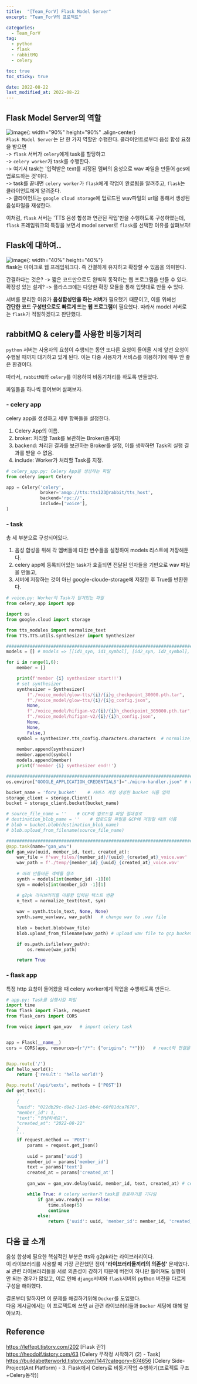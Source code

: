 ```yaml
---
title:  "[Team_ForV] Flask Model Server"
excerpt: "Team_ForV의 프로젝트"

categories:
  - Team_ForV
tag:
  - python
  - flask
  - rabbitMQ
  - celery

toc: true
toc_sticky: true

date: 2022-08-22
last_modified_at: 2022-08-22
---
```

## Flask Model Server의 역할
![image](/assets/images/Team_ForV/6-1.png){: width="90%" height="90%" .align-center}<br>
`Flask Model Server`는 단 한 가지 역할만 수행한다.
클라이언트로부터 음성 합성 요청을 받으면  
-> `flask` 서버가 `celery`에게 task를 할당하고  
-> `celery worker`가 task를 수행한다.  
-> 여기서 task는 '입력받은 text를 지정된 멤버의 음성으로 wav 파일을 만들어 gcs에 업로드하는 것'이다.  
-> task를 끝내면 `celery worker`가 `flask`에게 작업이 완료됨을 알려주고, `flask`는 클라이언트에게 알려준다.  
-> 클라이언트는 `google cloud storage`에 업로드된 wav파일의 url을 통해서 생성된 음성파일을 재생한다.

이처럼, `flask` 서버는 'TTS 음성 합성과 연관된 작업'만을 수행하도록 구성하였는데,  
`flask` 프레임워크의 특징을 보면서 model server로 `flask`를 선택한 이유를 살펴보자!

## Flask에 대하여..
![image](/assets/images/Team_ForV/6-2.png){: width="40%" height="40%"}<br>
flask는 마이크로 웹 프레임워크다.
즉 간결하게 유지하고 확장할 수 있음을 의미한다.

간결하다는 것은? -> 짧은 코드만으로도 완벽히 동작하는 웹 프로그램을 만들 수 있다.
확장성 있는 설계? -> 플라스크에는 다양한 확장 모듈을 통해 입맛대로 만들 수 있다.

서버를 분리한 이유가 **음성합성만을 하는 서버**가 필요했기 때문이고, 이를 위해선  
**간단한 코드 구성만으로도 빠르게 뜨는 웹 프로그램**이 필요했다. 따라서 model 서버로는 `flask`가 적절하겠다고 판단했다.

## rabbitMQ & celery를 사용한 비동기처리
`python` 서버는 사용자의 요청이 수행되는 동안 또다른 요청이 들어올 시에 앞선 요청이 수행될 때까지 대기하고 있게 된다. 이는 다중 사용자가 서비스를 이용하기에 매우 안 좋은 환경이다.  

따라서, `rabbitMQ`와 `celery`를 이용하여 비동기처리를 하도록 만들었다.  

파일들을 하나씩 뜯어보며 살펴보자.

### - celery app
celery app을 생성하고 세부 항목들을 설정한다.
1. Celery App의 이름.
2. broker: 처리할 Task를 보관하는 Broker(중계자)
3. backend: 처리된 결과를 보관하는 Broker를 설정, 이를 생략하면 Task의 실행 결과를 받을 수 없음.
4. include: Worker가 처리할 Task를 지정.

```python
# celery_app.py: Celery App을 생성하는 파일
from celery import Celery

app = Celery('celery',
             broker='amqp://tts:tts123@rabbit/tts_host',
             backend='rpc://',
             include=['voice'],
)
```

### - task
총 세 부분으로 구성되어있다.
1. 음성 합성을 위해 각 멤버들에 대한 변수들을 설정하여 models 리스트에 저장해둔다.
2. celery app에 등록되어있는 task가 호출되면 전달된 인자들을 기반으로 wav 파일을 만들고,
3. 서버에 저장하는 것이 아닌 google-cloude-storage에 저장한 후 True를 반환한다.

```python
# voice.py: Worker의 Task가 담겨있는 파일
from celery_app import app

import os
from google.cloud import storage

from tts_modules import normalize_text
from TTS.TTS.utils.synthesizer import Synthesizer

############################################################################################################
models = [] # models => [[id1_syn, id1_symbol], [id2_syn, id2_symbol], [id3_syn, id3_symbol], ...]

for i in range(1,6):
    member = []

    print(f'member {i} synthesizer start!!')
    # set synthesizer
    synthesizer = Synthesizer(
        f"./voice_model/glow-tts/{i}/{i}g_checkpoint_30000.pth.tar",
        f"./voice_model/glow-tts/{i}/{i}g_config.json",
        None,
        f"./voice_model/hifigan-v2/{i}/{i}h_checkpoint_305000.pth.tar",
        f"./voice_model/hifigan-v2/{i}/{i}h_config.json",
        None,
        None,
        False,)
    symbol = synthesizer.tts_config.characters.characters  # normalize_text가 호출될 때 필요한 변수
    
    member.append(synthesizer)
    member.append(symbol)
    models.append(member)
    print(f'member {i} synthesizer end!!')

############################################################################################################
os.environ["GOOGLE_APPLICATION_CREDENTIALS"]="./micro-handler.json" # wav gcp bucket 업로드를 위한 key path

bucket_name = 'forv_bucket'    # 서비스 계정 생성한 bucket 이름 입력
storage_client = storage.Client()
bucket = storage_client.bucket(bucket_name)

# source_file_name = ''    # GCP에 업로드할 파일 절대경로
# destination_blob_name = ''    # 업로드할 파일을 GCP에 저장할 때의 이름
# blob = bucket.blob(destination_blob_name)
# blob.upload_from_filename(source_file_name)

############################################################################################################
@app.task(name="gan_wav")
def gan_wav(uuid, member_id, text, created_at):
    wav_file = f'wav_files/{member_id}/{uuid}_{created_at}_voice.wav'
    wav_path = f'./temp/{member_id}_{uuid}_{created_at}_voice.wav'
    
    # 미리 만들어둔 객체를 참조
    synth = models[int(member_id) -1][0]
    sym = models[int(member_id) -1][1]

    # g2pk 라이브러리를 이용한 입력된 텍스트 변환
    n_text = normalize_text(text, sym)
    
    wav = synth.tts(n_text, None, None)
    synth.save_wav(wav, wav_path)   # change wav to .wav file
    
    blob = bucket.blob(wav_file)
    blob.upload_from_filename(wav_path) # upload wav file to gcp bucket

    if os.path.isfile(wav_path):
        os.remove(wav_path)

    return True
```

### - flask app
특정 http 요청이 들어왔을 때 celery worker에게 작업을 수행하도록 만든다.

```python
# app.py: Task를 실행시킬 파일
import time
from flask import Flask, request
from flask_cors import CORS

from voice import gan_wav   # import celery task


app = Flask(__name__)
cors = CORS(app, resources={r"/*": {"origins": "*"}})   # react와 연결을 위한 cors 설정


@app.route('/')
def hello_world():
    return {'result': 'hello world!'}

@app.route('/api/texts', methods = ['POST'])
def get_text():
    '''
    {
    "uuid": "022db29c-d0e2-11e5-bb4c-60f81dca7676",
    "member_id": 1,
    "text": "안녕하세요!",
    "created_at": "2022-08-22"
    }
    '''
    if request.method == 'POST':
        params = request.get_json()
        
        uuid = params['uuid']
        member_id = params['member_id']
        text = params['text']
        created_at = params['created_at']
        
        gan_wav = gan_wav.delay(uuid, member_id, text, created_at) # celery task에 인자 전달

        while True: # celery worker가 task를 완료하기를 기다림
            if gan_wav.ready() == False:
                time.sleep(5)
                continue
            else:
                return {'uuid': uuid, 'member_id': member_id, 'created_at': created_at}
```

## 다음 글 소개
음성 합성에 필요한 핵심적인 부분은 tts와 g2pk라는 라이브러리이다.  
이 라이브러리를 사용할 때 가장 곤란했던 점이 **'라이브러리들끼리의 의존성'** 문제였다.  
ai 관련 라이브러리들을 서로 의존성이 강하기 때문에 버전이 하나만 틀어져도 실행이 안 되는 경우가 많았고, 
이로 인해 `django`서버와 `flask`서버의 python 버전을 다르게 구성을 해야했다.  

결론부터 말하자면 이 문제를 해결하기위해 `Docker`를 도입했다.  
다음 게시글에서는 이 프로젝트에 쓰인 ai 관련 라이브러리들과 `Docker` 세팅에 대해 알아보자.

## Reference
<https://leffept.tistory.com/202> [Flask 란?]  
<https://heodolf.tistory.com/63> [Celery 무작정 시작하기 (2) - Task]  
<https://buildabetterworld.tistory.com/144?category=874656> [Celery Side-Project(Ant Platform) - 3. Flask에서 Celery로 비동기작업 수행하기(프로젝트 구조+Celery동작)]  

